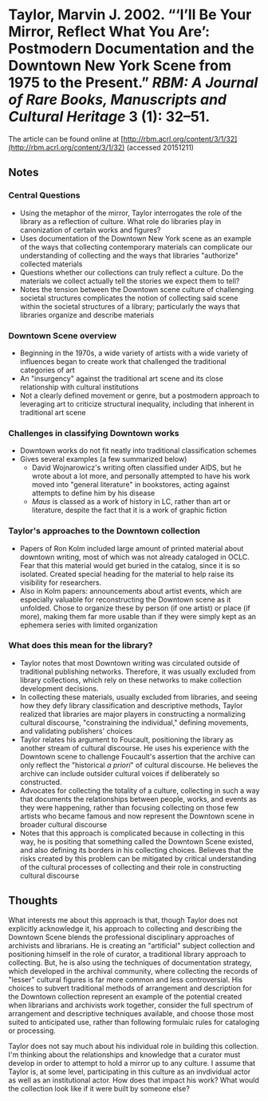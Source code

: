 # Taylor, Marvin J. 2002. “‘I’ll Be Your Mirror, Reflect What You Are’: Postmodern Documentation and the Downtown New York Scene from 1975 to the Present.” *RBM: A Journal of Rare Books, Manuscripts and Cultural Heritage* 3 (1): 32–51.

The article can be found online at [http://rbm.acrl.org/content/3/1/32](http://rbm.acrl.org/content/3/1/32) (accessed 20151211)

## Notes

### Central Questions
* Using the metaphor of the mirror, Taylor interrogates the role of the library as a reflection of culture. What role do libraries play in canonization of certain works and figures?
* Uses documentation of the Downtown New York scene as an example of the ways that collecting contemporary materials can complicate our understanding of collecting and the ways that libraries "authorize" collected materials
* Questions whether our collections can truly reflect a culture. Do the materials we collect actually tell the stories we expect them to tell? 
* Notes the tension between the Downtown scene culture of challenging societal structures complicates the notion of collecting said scene within the societal structures of a library; particularly the ways that libraries organize and describe materials

### Downtown Scene overview
* Beginning in the 1970s, a wide variety of artists with a wide variety of influences began to create work that challenged the traditional categories of art
* An "insurgency" against the traditional art scene and its close relationship with cultural institutions
* Not a clearly defined movement or genre, but a postmodern approach to leveraging art to criticize structural inequality, including that inherent in traditional art scene

### Challenges in classifying Downtown works
* Downtown works do not fit neatly into traditional classification schemes
* Gives several examples (a few summarized below)
    * David Wojnarowicz's writing often classified under AIDS, but he wrote about a lot more, and personally attempted to have his work moved into "general literature" in bookstores, acting against attempts to define him by his disease
    * *Maus* is classed as a work of history in LC, rather than art or literature, despite the fact that it is a work of graphic fiction

### Taylor's approaches to the Downtown collection
* Papers of Ron Kolm included large amount of printed material about downtown writing, most of which was not already cataloged in OCLC. Fear that this material would get buried in the catalog, since it is so isolated. Created special heading for the material to help raise its visibility for researchers.
* Also in Kolm papers: announcements about artist events, which are especially valuable for reconstructing the Downtown scene as it unfolded. Chose to organize these by person (if one artist) or place (if more), making them far more usable than if they were simply kept as an ephemera series with limited organization

### What does this mean for the library?
* Taylor notes that most Downtown writing was circulated outside of traditional publishing networks. Therefore, it was usually excluded from library collections, which rely on these networks to make collection development decisions. 
* In collecting these materials, usually excluded from libraries, and seeing how they defy library classification and descriptive methods, Taylor realized that libraries are major players in constructing a normalizing cultural discourse, "constraining the individual," defining movements, and validating publishers' choices
* Taylor relates his argument to Foucault, positioning the library as another stream of cultural discourse. He uses his experience with the Downtown scene to challenge Foucault's assertion that the archive can only reflect the "historical *a priori*" of cultural discourse. He believes the archive can include outsider cultural voices if deliberately so constructed.
* Advocates for collecting the totality of a culture, collecting in such a way that documents the relationships between people, works, and events as they were happening, rather than focusing collecting on those few artists who became famous and now represent the Downtown scene in broader cultural discourse
* Notes that this approach is complicated because in collecting in this way, he is positing that something called the Downtown Scene existed, and also defining its borders in his collecting choices. Believes that the risks created by this problem can be mitigated by critical understanding of the cultural processes of collecting and their role in constructing cultural discourse

## Thoughts
What interests me about this approach is that, though Taylor does not explicitly acknowledge it, his approach to collecting and describing the Downtown Scene blends the professional disciplinary approaches of archivists and librarians. He is creating an "artificial" subject collection and positioning himself in the role of curator, a traditional library approach to collecting. But, he is also using the techniques of documentation strategy, which developed in the archival community, where collecting the records of "lesser" cultural figures is far more common and less controversial. His choices to subvert traditional methods of arrangement and description for the Downtown collection represent an example of the potential created when librarians and archivists work together, consider the full spectrum of arrangement and descriptive techniques available, and choose those most suited to anticipated use, rather than following formulaic rules for cataloging or processing.

Taylor does not say much about his individual role in building this collection. I'm thinking about the relationships and knowledge that a curator must develop in order to attempt to hold a mirror up to any culture. I assume that Taylor is, at some level, participating in this culture as an invdividual actor as well as an institutional actor. How does that impact his work? What would the collection look like if it were built by someone else? 
